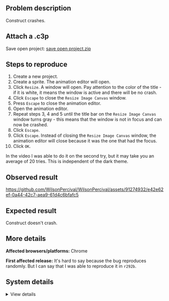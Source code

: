 ## Problem description

Construct crashes.

## Attach a .c3p

Save open project: [save open project.zip](https://github.com/WilsonPercival/WilsonPercival/files/14462485/save.open.project.zip)

## Steps to reproduce

1. Create a new project.
2. Create a sprite. The animation editor will open.
3. Click `Resize`. A window will open. Pay attention to the color of the title - if it is white, it means the window is active and there will be no crash.
4. Click `Escape` to close the `Resize Image Canvas` window.
5. Press `Escape` to close the animation editor.
6. Open the animation editor.
7. Repeat steps 3, 4 and 5 until the title bar on the `Resize Image Canvas` window turns gray - this means that the window is not in focus and can now be crashed.
8. Click `Escape`. 
9. Click `Escape`. Instead of closing the `Resize Image Canvas` window, the animation editor will close because it was the one that had the focus.
10. Click `OK`.

In the video I was able to do it on the second try, but it may take you an average of 20 tries. This is independent of the dark theme.

## Observed result

https://github.com/WilsonPercival/WilsonPercival/assets/91274932/e42e62ef-0a44-42c7-aea9-61d4c6bfafc5

## Expected result

Construct doesn't crash.

## More details



**Affected browsers/platforms:** Chrome

**First affected release:** It's hard to say because the bug reproduces randomly. But I can say that I was able to reproduce it in `r292b`.

## System details

<details><summary>View details</summary>

Error report information
Type: unhandled rejection
Reason: Error: Cannot read properties of undefined (reading 'length') @ TypeError: Cannot read properties of undefined (reading 'length') at xD.Me.Ya (https://editor.construct.net/r381/projectResources.js:2719:165) at ZLa (https://editor.construct.net/r381/projectResources.js:342:81) at QA.Sha.uyb (https://editor.construct.net/r381/projectResources.js:2348:66) at jA (https://editor.construct.net/r381/projectResources.js:206:185) at QA.Sha.So (https://editor.construct.net/r381/projectResources.js:2387:487) at VIa (https://editor.construct.net/r381/projectResources.js:223:324)
Stack: TypeError: Cannot read properties of undefined (reading 'length') at xD.Me.Ya (https://editor.construct.net/r381/projectResources.js:2719:165) at ZLa (https://editor.construct.net/r381/projectResources.js:342:81) at QA.Sha.uyb (https://editor.construct.net/r381/projectResources.js:2348:66) at jA (https://editor.construct.net/r381/projectResources.js:206:185) at QA.Sha.So (https://editor.construct.net/r381/projectResources.js:2387:487) at VIa (https://editor.construct.net/r381/projectResources.js:223:324)
Construct version: r381
URL: https://editor.construct.net/r381/
Date: Fri Mar 01 2024 16:24:55 GMT+0200 (Восточная Европа, стандартное время)
Uptime: 24.3 s

Platform information
Product: Construct 3 r381 (beta)
Browser: Chrome 122.0.6261.70
Browser engine: Chromium
Context: browser
Operating system: Windows 11
Device type: desktop
Device pixel ratio: 1.5
Logical CPU cores: 16
Approx. device memory: 8 GB
User agent: Mozilla/5.0 (Windows NT 10.0; Win64; x64) AppleWebKit/537.36 (KHTML, like Gecko) Chrome/122.0.0.0 Safari/537.36
Language setting: en-US

WebGL information
Version string: WebGL 2.0 (OpenGL ES 3.0 Chromium)
Numeric version: 2
Supports NPOT textures: yes
Supports GPU profiling: no
Supports highp precision: yes
Vendor: Google Inc. (AMD)
Renderer: ANGLE (AMD, AMD Radeon(TM) Graphics (0x00001638) Direct3D11 vs_5_0 ps_5_0, D3D11)
Major performance caveat: no
Maximum texture size: 16384
Point size range: 1 to 1024
Extensions: EXT_clip_control, EXT_color_buffer_float, EXT_color_buffer_half_float, EXT_conservative_depth, EXT_depth_clamp, EXT_disjoint_timer_query_webgl2, EXT_float_blend, EXT_polygon_offset_clamp, EXT_texture_compression_bptc, EXT_texture_compression_rgtc, EXT_texture_filter_anisotropic, EXT_texture_norm16, KHR_parallel_shader_compile, NV_shader_noperspective_interpolation, OES_draw_buffers_indexed, OES_texture_float_linear, OVR_multiview2, WEBGL_blend_func_extended, WEBGL_clip_cull_distance, WEBGL_compressed_texture_s3tc, WEBGL_compressed_texture_s3tc_srgb, WEBGL_debug_renderer_info, WEBGL_debug_shaders, WEBGL_lose_context, WEBGL_multi_draw, WEBGL_polygon_mode, WEBGL_provoking_vertex

</details>
